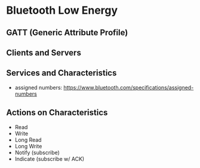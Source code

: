 # Bluetooth Low Energy

## GATT (Generic Attribute Profile)

## Clients and Servers

## Services and Characteristics

* assigned numbers: https://www.bluetooth.com/specifications/assigned-numbers

## Actions on Characteristics

* Read
* Write
* Long Read
* Long Write
* Notify (subscribe)
* Indicate (subscribe w/ ACK)
